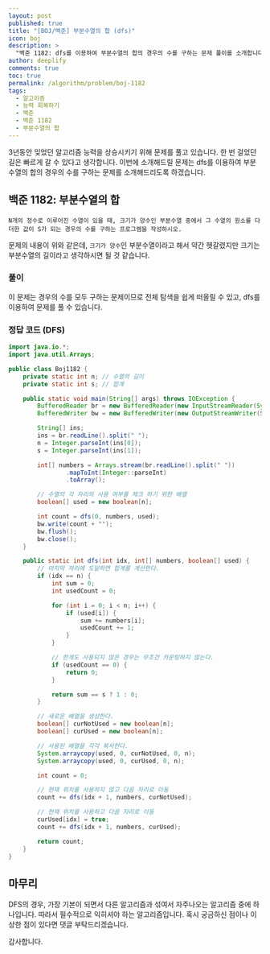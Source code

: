 ```yaml
---
layout: post
published: true
title: "[BOJ/백준] 부분수열의 합 (dfs)"
icon: boj
description: >
  "백준 1182: dfs를 이용하여 부분수열의 합의 경우의 수를 구하는 문제 풀이를 소개합니다."
author: deeplify
comments: true
toc: true
permalink: /algorithm/problem/boj-1182
tags:
  - 알고리즘
  - 능력 회복하기
  - 백준
  - 백준 1182
  - 부분수열의 합
---
```


3년동안 잊었던 알고리즘 능력을 상승시키기 위해 문제를 풀고 있습니다. 한 번 걸었던 길은 빠르게 갈 수 있다고 생각합니다. 이번에 소개해드릴 문제는 dfs를 이용하여 부분수열의 합의 경우의 수를 구하는 문제를 소개해드리도록 하겠습니다.

## 백준 1182: 부분수열의 합

```text
N개의 정수로 이루어진 수열이 있을 때, 크기가 양수인 부분수열 중에서 그 수열의 원소를 다 더한 값이 S가 되는 경우의 수를 구하는 프로그램을 작성하시오.
```

문제의 내용이 위와 같은데, `크기가 양수`인 부분수열이라고 해서 약간 헷갈렸지만 크기는 부분수열의 길이라고 생각하시면 될 것 같습니다.

### 풀이

이 문제는 경우의 수를 모두 구하는 문제이므로 전체 탐색을 쉽게 떠올릴 수 있고, dfs를 이용하여 문제를 풀 수 있습니다.

### 정답 코드 (DFS)

```java
import java.io.*;
import java.util.Arrays;

public class Boj1182 {
    private static int n; // 수열의 길이
    private static int s; // 합계

    public static void main(String[] args) throws IOException {
        BufferedReader br = new BufferedReader(new InputStreamReader(System.in));
        BufferedWriter bw = new BufferedWriter(new OutputStreamWriter(System.out));

        String[] ins;
        ins = br.readLine().split(" ");
        n = Integer.parseInt(ins[0]);
        s = Integer.parseInt(ins[1]);

        int[] numbers = Arrays.stream(br.readLine().split(" "))
                .mapToInt(Integer::parseInt)
                .toArray();

        // 수열의 각 자리의 사용 여부를 체크 하기 위한 배열
        boolean[] used = new boolean[n];

        int count = dfs(0, numbers, used);
        bw.write(count + "");
        bw.flush();
        bw.close();
    }

    public static int dfs(int idx, int[] numbers, boolean[] used) {
        // 마지막 자리에 도달하면 합계를 계산한다.
        if (idx == n) {
            int sum = 0;
            int usedCount = 0;

            for (int i = 0; i < n; i++) {
                if (used[i]) {
                    sum += numbers[i];
                    usedCount += 1;
                }
            }

            // 한개도 사용되지 않은 경우는 무조건 카운팅하지 않는다.
            if (usedCount == 0) {
                return 0;
            }

            return sum == s ? 1 : 0;
        }

        // 새로운 배열을 생성한다.
        boolean[] curNotUsed = new boolean[n];
        boolean[] curUsed = new boolean[n];

        // 사용된 배열을 각각 복사한다.
        System.arraycopy(used, 0, curNotUsed, 0, n);
        System.arraycopy(used, 0, curUsed, 0, n);

        int count = 0;

        // 현재 위치를 사용하지 않고 다음 자리로 이동
        count += dfs(idx + 1, numbers, curNotUsed);

        // 현재 위치를 사용하고 다음 자리로 이동
        curUsed[idx] = true;
        count += dfs(idx + 1, numbers, curUsed);

        return count;
    }
}
```

## 마무리

DFS의 경우, 가장 기본이 되면서 다른 알고리즘과 섞여서 자주나오는 알고리즘 중에 하나입니다. 따라서 필수적으로 익히셔야 하는 알고리즘입니다. 혹시 궁금하신 점이나 이상한 점이 있다면 댓글 부탁드리겠습니다.

감사합니다.
